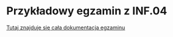 # Przykładowy egzamin z INF.04

[Tutaj znajduje się cała dokumentacja egzaminu](https://github.com/SouthKioto/agd-management/blob/master/agd-management/Egzamin/Zarz%C4%85dzanie%20Urz%C4%85dzeniami%20AGD.pdf)
